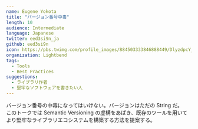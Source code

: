 ```yaml
---
name: Eugene Yokota
title: "バージョン番号中毒"
length: 10
audience: Intermediate
language: Japanese
twitter: eed3si9n_ja
github: eed3si9n
icon: https://pbs.twimg.com/profile_images/884503333846888449/DlyzdpcY_400x400.jpg
organization: Lightbend
tags:
  - Tools
  - Best Practices
suggestions:
  - ライブラリ作者
  - 堅牢なソフトウェアを書きたい人
---
```

バージョン番号の中毒になってはいけない。バージョンはただの String だ。  
このトークでは Semantic Versioning の虚構をあばき、既存のツールを用いてより堅牢なライブラリエコシステムを構築する方法を提案する。